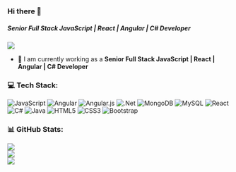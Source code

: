 ### Hi there 👋
##### **Senior Full Stack JavaScript | React | Angular | C# Developer**

[![](https://visitcount.itsvg.in/api?id=michellesdev3&icon=0&color=9)](https://visitcount.itsvg.in)

- 🔭 I am currently working as a **Senior Full Stack JavaScript | React | Angular | C# Developer**

### 💻 Tech Stack:
![JavaScript](https://img.shields.io/badge/javascript-%23323330.svg?style=flat&logo=javascript&logoColor=%23F7DF1E) ![Angular](https://img.shields.io/badge/angular-%23DD0031.svg?style=flat&logo=angular&logoColor=white) ![Angular.js](https://img.shields.io/badge/angular.js-%23E23237.svg?style=flat&logo=angularjs&logoColor=white) ![.Net](https://img.shields.io/badge/.NET-5C2D91?style=flat&logo=.net&logoColor=white) ![MongoDB](https://img.shields.io/badge/MongoDB-%234ea94b.svg?style=flat&logo=mongodb&logoColor=white) ![MySQL](https://img.shields.io/badge/mysql-%2300f.svg?style=flat&logo=mysql&logoColor=white) ![React](https://img.shields.io/badge/react-%2320232a.svg?style=flat&logo=react&logoColor=%2361DAFB) ![C#](https://img.shields.io/badge/c%23-%23239120.svg?style=flat&logo=c-sharp&logoColor=white) ![Java](https://img.shields.io/badge/java-%23ED8B00.svg?style=flat&logo=java&logoColor=white) ![HTML5](https://img.shields.io/badge/html5-%23E34F26.svg?style=flat&logo=html5&logoColor=white) ![CSS3](https://img.shields.io/badge/css3-%231572B6.svg?style=flat&logo=css3&logoColor=white) ![Bootstrap](https://img.shields.io/badge/bootstrap-%23563D7C.svg?style=flat&logo=bootstrap&logoColor=white)
### 📊 GitHub Stats:
![](https://github-readme-stats.vercel.app/api?username=michellesdev3&theme=radical&hide_border=false&include_all_commits=true&count_private=false)<br/>
![](https://github-readme-streak-stats.herokuapp.com/?user=michellesdev3&theme=radical&hide_border=false)<br/>
![](https://github-readme-stats.vercel.app/api/top-langs/?username=michellesdev3&theme=radical&hide_border=false&include_all_commits=true&count_private=false&layout=compact)


